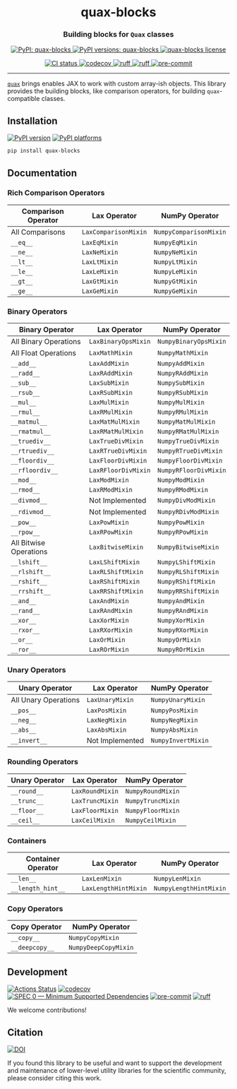 <h1 align='center'> quax-blocks </h1>
<h3 align="center">Building blocks for <code>Quax</code> classes</h3>

<p align="center">
    <a href="https://pypi.org/project/quax-blocks/"> <img alt="PyPI: quax-blocks" src="https://img.shields.io/pypi/v/quax-blocks?style=flat" /> </a>
    <a href="https://pypi.org/project/quax-blocks/"> <img alt="PyPI versions: quax-blocks" src="https://img.shields.io/pypi/pyversions/quax-blocks" /> </a>
    <a href="https://pypi.org/project/quax-blocks/"> <img alt="quax-blocks license" src="https://img.shields.io/github/license/GalacticDynamics/quax-blocks" /> </a>
</p>
<p align="center">
    <a href="https://github.com/GalacticDynamics/quax-blocks/actions/workflows/ci.yml"> <img alt="CI status" src="https://github.com/GalacticDynamics/quax-blocks/actions/workflows/ci.yml/badge.svg?branch=main" /> </a>
    <a href="https://codecov.io/gh/GalacticDynamics/quax-blocks"> <img alt="codecov" src="https://codecov.io/gh/GalacticDynamics/quax-blocks/graph/badge.svg" /> </a>
    <a href="https://scientific-python.org/specs/spec-0000/"> <img alt="ruff" src="https://img.shields.io/badge/SPEC-0-green?labelColor=%23004811&color=%235CA038" /> </a>
    <a href="https://docs.astral.sh/ruff/"> <img alt="ruff" src="https://img.shields.io/endpoint?url=https://raw.githubusercontent.com/charliermarsh/ruff/main/assets/badge/v2.json" /> </a>
    <a href="https://pre-commit.com"> <img alt="pre-commit" src="https://img.shields.io/badge/pre--commit-enabled-brightgreen?logo=pre-commit" /> </a>
</p>

---

[`quax`](https://docs.kidger.site/quax/) brings enables JAX to work with custom
array-ish objects. This library provides the building blocks, like comparison
operators, for building `quax`-compatible classes.

## Installation

[![PyPI version][pypi-version]][pypi-link]
[![PyPI platforms][pypi-platforms]][pypi-link]

```bash
pip install quax-blocks
```

## Documentation

### Rich Comparison Operators

| Comparison Operator | Lax Operator         | NumPy Operator         |
| ------------------- | -------------------- | ---------------------- |
| All Comparisons     | `LaxComparisonMixin` | `NumpyComparisonMixin` |
| `__eq__`            | `LaxEqMixin`         | `NumpyEqMixin`         |
| `__ne__`            | `LaxNeMixin`         | `NumpyNeMixin`         |
| `__lt__`            | `LaxLtMixin`         | `NumpyLtMixin`         |
| `__le__`            | `LaxLeMixin`         | `NumpyLeMixin`         |
| `__gt__`            | `LaxGtMixin`         | `NumpyGtMixin`         |
| `__ge__`            | `LaxGeMixin`         | `NumpyGeMixin`         |

### Binary Operators

| Binary Operator        | Lax Operator        | NumPy Operator        |
| ---------------------- | ------------------- | --------------------- |
| All Binary Operations  | `LaxBinaryOpsMixin` | `NumpyBinaryOpsMixin` |
| All Float Operations   | `LaxMathMixin`      | `NumpyMathMixin`      |
| `__add__`              | `LaxAddMixin`       | `NumpyAddMixin`       |
| `__radd__`             | `LaxRAddMixin`      | `NumpyRAddMixin`      |
| `__sub__`              | `LaxSubMixin`       | `NumpySubMixin`       |
| `__rsub__`             | `LaxRSubMixin`      | `NumpyRSubMixin`      |
| `__mul__`              | `LaxMulMixin`       | `NumpyMulMixin`       |
| `__rmul__`             | `LaxRMulMixin`      | `NumpyRMulMixin`      |
| `__matmul__`           | `LaxMatMulMixin`    | `NumpyMatMulMixin`    |
| `__rmatmul__`          | `LaxRMatMulMixin`   | `NumpyRMatMulMixin`   |
| `__truediv__`          | `LaxTrueDivMixin`   | `NumpyTrueDivMixin`   |
| `__rtruediv__`         | `LaxRTrueDivMixin`  | `NumpyRTrueDivMixin`  |
| `__floordiv__`         | `LaxFloorDivMixin`  | `NumpyFloorDivMixin`  |
| `__rfloordiv__`        | `LaxRFloorDivMixin` | `NumpyRFloorDivMixin` |
| `__mod__`              | `LaxModMixin`       | `NumpyModMixin`       |
| `__rmod__`             | `LaxRModMixin`      | `NumpyRModMixin`      |
| `__divmod__`           | Not Implemented     | `NumpyDivModMixin`    |
| `__rdivmod__`          | Not Implemented     | `NumpyRDivModMixin`   |
| `__pow__`              | `LaxPowMixin`       | `NumpyPowMixin`       |
| `__rpow__`             | `LaxRPowMixin`      | `NumpyRPowMixin`      |
| All Bitwise Operations | `LaxBitwiseMixin`   | `NumpyBitwiseMixin`   |
| `__lshift__`           | `LaxLShiftMixin`    | `NumpyLShiftMixin`    |
| `__rlshift__`          | `LaxRLShiftMixin`   | `NumpyRLShiftMixin`   |
| `__rshift__`           | `LaxRShiftMixin`    | `NumpyRShiftMixin`    |
| `__rrshift__`          | `LaxRRShiftMixin`   | `NumpyRRShiftMixin`   |
| `__and__`              | `LaxAndMixin`       | `NumpyAndMixin`       |
| `__rand__`             | `LaxRAndMixin`      | `NumpyRAndMixin`      |
| `__xor__`              | `LaxXorMixin`       | `NumpyXorMixin`       |
| `__rxor__`             | `LaxRXorMixin`      | `NumpyRXorMixin`      |
| `__or__`               | `LaxOrMixin`        | `NumpyOrMixin`        |
| `__ror__`              | `LaxROrMixin`       | `NumpyROrMixin`       |

### Unary Operators

| Unary Operator       | Lax Operator    | NumPy Operator     |
| -------------------- | --------------- | ------------------ |
| All Unary Operations | `LaxUnaryMixin` | `NumpyUnaryMixin`  |
| `__pos__`            | `LaxPosMixin`   | `NumpyPosMixin`    |
| `__neg__`            | `LaxNegMixin`   | `NumpyNegMixin`    |
| `__abs__`            | `LaxAbsMixin`   | `NumpyAbsMixin`    |
| `__invert__`         | Not Implemented | `NumpyInvertMixin` |

### Rounding Operators

| Unary Operator | Lax Operator    | NumPy Operator    |
| -------------- | --------------- | ----------------- |
| `__round__`    | `LaxRoundMixin` | `NumpyRoundMixin` |
| `__trunc__`    | `LaxTruncMixin` | `NumpyTruncMixin` |
| `__floor__`    | `LaxFloorMixin` | `NumpyFloorMixin` |
| `__ceil__`     | `LaxCeilMixin`  | `NumpyCeilMixin`  |

### Containers

| Container Operator | Lax Operator         | NumPy Operator         |
| ------------------ | -------------------- | ---------------------- |
| `__len__`          | `LaxLenMixin`        | `NumpyLenMixin`        |
| `__length_hint__`  | `LaxLengthHintMixin` | `NumpyLengthHintMixin` |

### Copy Operators

| Copy Operator  | NumPy Operator       |
| -------------- | -------------------- |
| `__copy__`     | `NumpyCopyMixin`     |
| `__deepcopy__` | `NumpyDeepCopyMixin` |

## Development

[![Actions Status][actions-badge]][actions-link]
[![codecov][codecov-badge]][codecov-link]
[![SPEC 0 — Minimum Supported Dependencies][spec0-badge]][spec0-link]
[![pre-commit][pre-commit-badge]][pre-commit-link]
[![ruff][ruff-badge]][ruff-link]

We welcome contributions!

## Citation

[![DOI][zenodo-badge]][zenodo-link]

If you found this library to be useful and want to support the development and
maintenance of lower-level utility libraries for the scientific community,
please consider citing this work.

<!-- prettier-ignore-start -->
[actions-badge]:            https://github.com/GalacticDynamics/quax-blocks/workflows/CI/badge.svg
[actions-link]:             https://github.com/GalacticDynamics/quax-blocks/actions
[codecov-badge]:            https://codecov.io/gh/GalacticDynamics/quax-blocks/graph/badge.svg?token=9G19ONVD3U
[codecov-link]:             https://codecov.io/gh/GalacticDynamics/quax-blocks
[pre-commit-badge]:         https://img.shields.io/badge/pre--commit-enabled-brightgreen?logo=pre-commit
[pre-commit-link]:          https://pre-commit.com
[pypi-link]:                https://pypi.org/project/quax-blocks/
[pypi-platforms]:           https://img.shields.io/pypi/pyversions/quax-blocks
[pypi-version]:             https://img.shields.io/pypi/v/quax-blocks
[ruff-badge]:               https://img.shields.io/endpoint?url=https://raw.githubusercontent.com/charliermarsh/ruff/main/assets/badge/v2.json
[ruff-link]:                https://docs.astral.sh/ruff/
[spec0-badge]:              https://img.shields.io/badge/SPEC-0-green?labelColor=%23004811&color=%235CA038
[spec0-link]:               https://scientific-python.org/specs/spec-0000/
[zenodo-badge]:             https://zenodo.org/badge/732262318.svg
[zenodo-link]:              https://zenodo.org/doi/10.5281/zenodo.10850521

<!-- prettier-ignore-end -->

